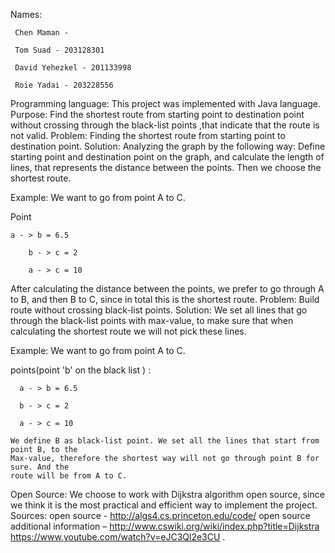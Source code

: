 Names: 
 
	 Chen Maman - 

	 Tom Suad - 203128301

	 David Yehezkel - 201133998

	 Roie Yadai - 203228556

Programming language: This project was implemented with Java language.
Purpose: Find the shortest route from starting point to destination point without crossing through the black-list points ,that indicate that the route is not valid.
Problem: Finding the shortest route from starting point to destination point.
Solution: Analyzing the graph by the following way:
Define starting point and destination point on the graph, and calculate the length of lines, that represents the distance between the points. Then we choose the shortest route.

Example: We want to go from point A to C.

Point 
	
	a - > b = 6.5
        
        b - > c = 2 
        
        a - > c = 10 					

After calculating the distance between the points, we prefer to go through A to B, and then B to C, since in total this is the shortest route.
Problem: Build route without crossing black-list points.
Solution: We set all lines that go through the black-list points with max-value, to make sure       	   that when calculating the shortest route we will not pick these lines.

Example: We want to go from point A to C.	

points(point 'b' on the black list )  :
	
	  a - > b = 6.5
	
	  b - > c = 2
	
	  a - > c = 10

	We define B as black-list point. We set all the lines that start from point B, to the 
	Max-value, therefore the shortest way will not go through point B for sure. And the 
	route will be from A to C.

Open Source: We choose to work with Dijkstra algorithm open source, since we think it is the most practical and efficient way to implement the project.
Sources: open source - http://algs4.cs.princeton.edu/code/
	 open source additional information – 
	 http://www.cswiki.org/wiki/index.php?title=Dijkstra
	 https://www.youtube.com/watch?v=eJC3Ql2e3CU .    

